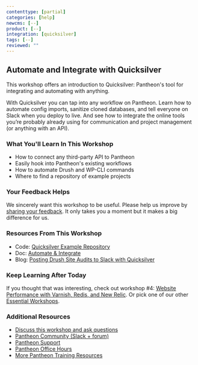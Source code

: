 ```yaml
---
contenttype: [partial]
categories: [help]
newcms: [--]
product: [--]
integration: [quicksilver]
tags: [--]
reviewed: ""
---
```


## Automate and Integrate with Quicksilver

This workshop offers an introduction to Quicksilver: Pantheon's tool for integrating and automating with anything.

With Quicksilver you can tap into any workflow on Pantheon. Learn how to automate config imports, sanitize cloned databases, and tell everyone on Slack when you deploy to live. And see how to integrate the online tools you’re probably already using for communication and project management (or anything with an API).

### What You'll Learn In This Workshop

- How to connect any third-party API to Pantheon
- Easily hook into Pantheon's existing workflows
- How to automate Drush and WP-CLI commands
- Where to find a repository of example projects

<Youtube src="Xs8QBZHlEDA" title="Automate and Integrate With Quicksilver" start="20" />


### Your Feedback Helps

We sincerely want this workshop to be useful. Please help us improve by [sharing your feedback](https://www.getfeedback.com/r/FHnfj1n8?gf_q[8821859]=17495039). It only takes you a moment but it makes a big difference for us.

### Resources From This Workshop

- Code: [Quicksilver Example Repository](https://github.com/pantheon-systems/quicksilver-examples)
- Doc: [Automate & Integrate](/automate)
- Blog: [Posting Drush Site Audits to Slack with Quicksilver](https://pantheon.io/blog/posting-drush-site-audits-slack-quicksilver)

### Keep Learning After Today

If you thought that was interesting, check out workshop #4: [Website Performance with Varnish, Redis, and New Relic](/workshops?c=lw4). Or pick one of our other [Essential Workshops](https://pantheon.io/workshops).

### Additional Resources

- [Discuss this workshop and ask questions](https://discuss.pantheon.io/c/pantheon-training/automate-integrate-quicksilver/54)
- [Pantheon Community (Slack + forum)](/pantheon-community)
- [Pantheon Support](/guides/support)
- [Pantheon Office Hours](https://pantheon.io/agencies/office-hours)
- [More Pantheon Training Resources](https://pantheon.io/learn-pantheon)

